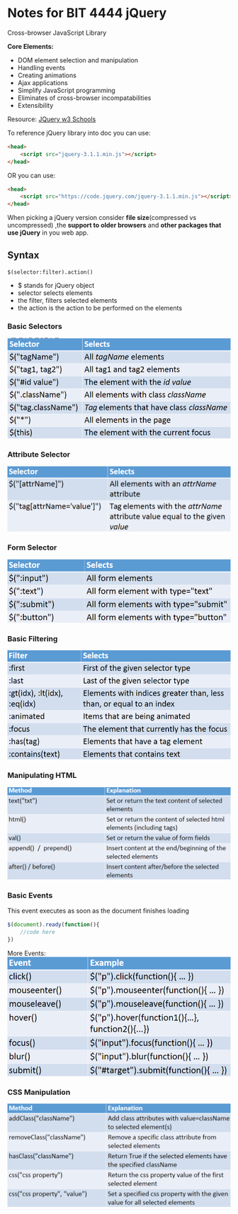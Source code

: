 # Notes for BIT 4444 jQuery

Cross-browser JavaScript Library

**Core Elements:**
- DOM element selection and manipulation
- Handling events
- Creating animations
- Ajax applications
- Simplify JavaScript programming
- Eliminates of cross-browser incompatabilities
- Extensibility

Resource: [JQuery w3 Schools](http://www.w3schools.com/jquery/)

To reference jQuery library into doc you can use:
```HTML
<head>
    <script src="jquery-3.1.1.min.js"></script>
</head>
```
OR you can use:
```HTML
<head>
    <script src="https://code.jquery.com/jquery-3.1.1.min.js"></script>
</head>
```
When picking a jQuery version consider **file size**(compressed vs uncompressed) ,the **support to older browsers** and **other packages that use jQuery** in you web app.

## Syntax

```jQuery
$(selector:filter).action()
```
- $ stands for jQuery object
- selector selects elements
- the filter, filters selected elements
- the action is the action to be performed on the elements

### Basic Selectors
![Alt text](BasicSelectors.png)
### Attribute Selector
![Alt text](attributeSelector.png)
### Form Selector
![Alt text](formSelector.png)
### Basic Filtering
![Alt text](filtering.png)
### Manipulating HTML
![Alt text](ManipulatingHTML.png)

### Basic Events
This event executes as soon as the document finishes loading
```JavaScript
$(document).ready(function(){
    //code here
})
```
More Events:
![Alt text](basicEvents.png)

### CSS Manipulation
![Alt text](cssManipulation.png)